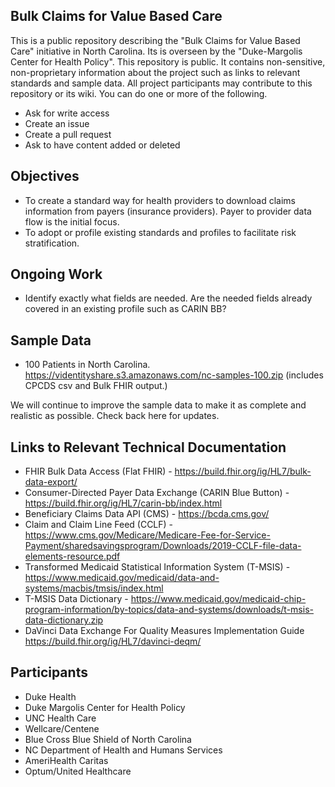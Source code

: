 Bulk Claims for Value Based Care
--------------------------------

This is a public repository describing the "Bulk Claims for Value Based Care" initiative in North Carolina.  Its is overseen by the "Duke-Margolis Center for Health Policy". This repository is public. It contains non-sensitive, non-proprietary information about the project such as links to relevant standards and sample data.  All project participants may contribute to this repository or its wiki. You can do one or more of the following.

* Ask for write access
* Create an issue
* Create a pull request
* Ask to have content added or deleted


Objectives
----------

* To create a standard way for health providers to download claims information from payers (insurance providers). Payer to provider data flow is the initial focus.
* To adopt or profile existing standards and profiles to facilitate risk stratification.

Ongoing Work
------------

* Identify exactly what fields are needed. Are the needed fields already covered in an existing profile such as CARIN BB?

Sample Data
-----------

* 100 Patients in North Carolina. https://videntityshare.s3.amazonaws.com/nc-samples-100.zip (includes CPCDS csv and Bulk FHIR output.)

We will continue to improve the sample data to make it as complete and realistic as possible. Check back here for updates.


Links to Relevant Technical Documentation
-----------------------------------------

* FHIR Bulk Data Access (Flat FHIR) - https://build.fhir.org/ig/HL7/bulk-data-export/
* Consumer-Directed Payer Data Exchange (CARIN Blue Button) - https://build.fhir.org/ig/HL7/carin-bb/index.html
* Beneficiary Claims Data API (CMS) - https://bcda.cms.gov/
* Claim and Claim Line Feed (CCLF) - https://www.cms.gov/Medicare/Medicare-Fee-for-Service-Payment/sharedsavingsprogram/Downloads/2019-CCLF-file-data-elements-resource.pdf
* Transformed Medicaid Statistical Information System (T-MSIS) - https://www.medicaid.gov/medicaid/data-and-systems/macbis/tmsis/index.html
* T-MSIS Data Dictionary - https://www.medicaid.gov/medicaid-chip-program-information/by-topics/data-and-systems/downloads/t-msis-data-dictionary.zip
* DaVinci Data Exchange For Quality Measures Implementation Guide https://build.fhir.org/ig/HL7/davinci-deqm/



Participants
------------

* Duke Health
* Duke Margolis Center for Health Policy
* UNC Health Care
* Wellcare/Centene
* Blue Cross Blue Shield of North Carolina
* NC Department of Health and Humans Services
* AmeriHealth Caritas
* Optum/United Healthcare
